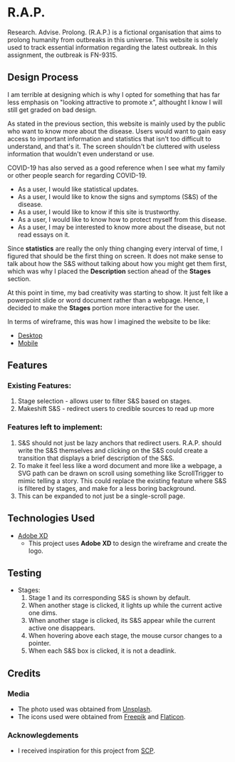 # R.A.P.

 Research. Advise. Prolong. (R.A.P.) is a fictional organisation that aims to prolong humanity from outbreaks in this universe. This website is solely used to track essential information regarding the latest outbreak. In this assignment, the outbreak is FN-9315.

## Design Process

 I am terrible at designing which is why I opted for something that has far less emphasis on "looking attractive to promote x", althought I know I will still get graded on bad design. 
 
As stated in the previous section, this website is mainly used by the public who want to know more about the disease. Users would want to gain easy access to important information and statistics that isn't too difficult to understand, and that's it. The screen shouldn't be cluttered with useless information that wouldn't even understand or use.

COVID-19 has also served as a good reference when I see what my family or other people search for regarding COVID-19.
- As a user, I would like statistical updates.
- As a user, I would like to know the signs and symptoms (S&S) of the disease.
- As a user, I would like to know if this site is trustworthy.
- As a user, I would like to know how to protect myself from this disease.
- As a user, I may be interested to know more about the disease, but not read essays on it.

Since **statistics** are really the only thing changing every interval of time, I figured that should be the first thing on screen. It does not make sense to talk about how the S&S without talking about how you might get them first, which was why I placed the **Description** section ahead of the **Stages** section.

At this point in time, my bad creativity was starting to show. It just felt like a powerpoint slide or word document rather than a webpage. Hence, I decided to make the **Stages**  portion more interactive for the user. 

In terms of wireframe, this was how I imagined the website to be like: 
- [Desktop](https://github.com/ExpensiveHippo/Assignment-1/blob/main/ID-Assignment1-Desktop-Wireframe.pdf)  
- [Mobile](https://github.com/ExpensiveHippo/Assignment-1/blob/main/ID-Assignment1-Mobile-Wireframe.pdf)

## Features

### Existing Features:

1. Stage selection - allows user to filter S&S based on stages.
2. Makeshift S&S - redirect users to credible sources to read up more 

### Features left to implement:

1. S&S should not just be lazy anchors that redirect users. R.A.P. should write the S&S themselves and clicking on the S&S could create a transition that displays a brief description of the S&S.
2. To make it feel less like a word document and more like a webpage, a SVG path can be drawn on scroll using something like ScrollTrigger to mimic telling a story. This could replace the existing feature where S&S is filtered by stages, and make for a less boring background.
3. This can be expanded to not just be a single-scroll page.

## Technologies Used

- [Adobe XD](https://helpx.adobe.com/sg/support/xd.html) 
    - This project uses **Adobe XD** to design the wireframe and create the logo.

## Testing

- Stages:
    1. Stage 1 and its corresponding S&S is shown by default.
    2. When another stage is clicked, it lights up while the current active one dims.
    3. When another stage is clicked, its S&S appear while the current active one disappears.
    4. When hovering above each stage, the mouse cursor changes to a pointer.
    5. When each S&S box is clicked, it is not a deadlink.

## Credits

### Media
- The photo used was obtained from [Unsplash](https://unsplash.com/).
- The icons used were obtained from [Freepik](https://www.freepik.com/) and [Flaticon](https://www.flaticon.com/).

### Acknowlegdements
- I received inspiration for this project from [SCP](https://scp-wiki.wikidot.com/).






